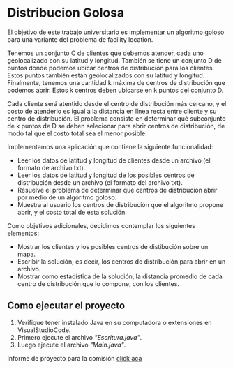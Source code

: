 # Distribucion Golosa

El objetivo de este trabajo universitario es implementar un algoritmo goloso para una variante del problema de facility location.

Tenemos un conjunto C de clientes que debemos atender, cada uno geolocalizado con su latitud y longitud. También se tiene un conjunto D de puntos donde podemos ubicar centros de distribución para los clientes.
Estos puntos también están geolocalizados con su latitud y longitud. Finalmente, tenemos una cantidad k máxima de centros de distribución que podemos abrir. Estos k centros deben ubicarse en k puntos del conjunto D.

Cada cliente será atentido desde el centro de distribución más cercano, y el costo de atenderlo es igual a la distancia en línea recta entre cliente y su centro de distribución.
El problema consiste en determinar qué subconjunto de k puntos de D se deben selecionar para abrir centros de distribución, de modo tal que el costo total sea el menor posible. 

Implementamos una aplicación que contiene la siguiente funcionalidad:
* Leer los datos de latitud y longitud de clientes desde un archivo (el formato de archivo txt).
* Leer los datos de latitud y longitud de los posibles centros de distribución desde un archivo (el formato del archivo txt).
* Resuelve el problema de determinar qué centros de distribución abrir por medio de un algoritmo goloso.
* Muestra al usuario los centros de distribución que el algoritmo propone abrir, y el costo total de esta solución.

Como objetivos adicionales, decidimos contemplar los siguientes elementos:
* Mostrar los clientes y los posibles centros de distibución sobre un mapa.
* Escribir la solución, es decir, los centros de distribución para abrir en un archivo.
* Mostrar como estadística de la solución, la distancia promedio de cada centro de distribución que lo compone, con los clientes.

## Como ejecutar el proyecto
1. Verifique tener instalado Java en su computadora o extensiones en VisualStudioCode.
2. Primero ejecute el archivo _"Escritura.java"_.
3. Luego ejecute el archivo _"Main.java"_.

Informe de proyecto para la comisión [click aca](https://drive.google.com/file/d/1l8Js1ls_4w2vLZ4fAR4_Y9SFnl9zvG_H/view?usp=drive_link)
